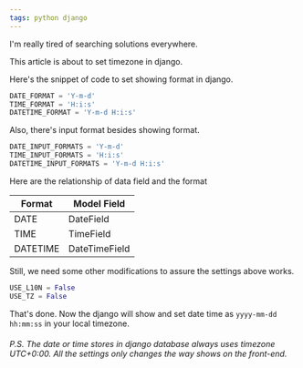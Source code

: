 ```yaml
---
tags: python django
---
```

I'm really tired of searching solutions everywhere.

This article is about to set timezone in django.

Here's the snippet of code to set showing format in django.
```python
DATE_FORMAT = 'Y-m-d'
TIME_FORMAT = 'H:i:s'
DATETIME_FORMAT = 'Y-m-d H:i:s'
```
Also, there's input format besides showing format.
```python
DATE_INPUT_FORMATS = 'Y-m-d'
TIME_INPUT_FORMATS = 'H:i:s'
DATETIME_INPUT_FORMATS = 'Y-m-d H:i:s'
```

Here are the relationship of data field and the format

| Format   | Model Field   |
|----------|---------------|
| DATE     | DateField     |
| TIME     | TimeField     |
| DATETIME | DateTimeField |

Still, we need some other modifications to assure the settings above works.

```python
USE_L10N = False
USE_TZ = False
```

That's done. Now the django will show and set date time as `yyyy-mm-dd hh:mm:ss` in your local timezone.

###### P.S. The date or time stores in django database always uses timezone UTC+0:00. All the settings only changes the way shows on the front-end.